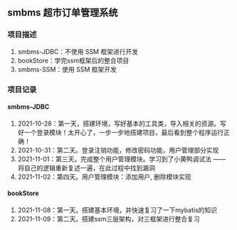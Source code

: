 ## smbms 超市订单管理系统

### 项目描述
1. smbms-JDBC：不使用 SSM 框架进行开发
2. bookStore：学完ssm框架后的整合项目
3. smbms-SSM：使用 SSM 框架开发

### 项目记录

#### smbms-JDBC
1. 2021-10-28：第一天，搭建环境，写好基本的工具类，导入相关的资源。写好一个登录模块！太开心了，一步一步地搭建项目，最后看到整个程序运行正确！
2. 2021-10-31：第二天。登录注销功能，修改密码功能，用户管理部分实现
3. 2021-11-01：第三天。完成整个用户管理模块。学习到了小黄鸭调试法 —— 将自己的逻辑重新复述一遍，在此过程中找到漏洞
4. 2021-11-02：第四天。用户管理模块：添加用户, 删除模块实现


#### bookStore
1. 2021-11-08：第一天。搭建基本环境，并快速复习了一下mybatis的知识
2. 2021-11-09：第二天。搭建ssm三层架构，对三框架进行整合复习